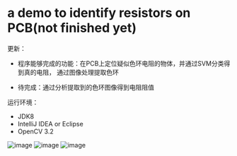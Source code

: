 # a demo to identify resistors on PCB(not finished yet)

更新：
- 程序能够完成的功能：在PCB上定位疑似色环电阻的物体，并通过SVM分类得到真的电阻，
通过图像处理提取色环

- 待完成：通过分析提取到的色环图像得到电阻阻值


运行环境：
- JDK8
- IntelliJ IDEA or Eclipse
- OpenCV 3.2

![image](https://github.com/HUSTLrZ/ResLocator/raw/master/screenshots/src.png)
![image](https://github.com/HUSTLrZ/ResLocator/raw/master/screenshots/result.png)
![image](https://github.com/HUSTLrZ/ResLocator/raw/master/screenshots/colorband.png)